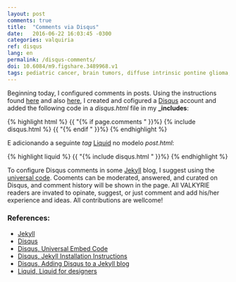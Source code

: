 ```yaml
---
layout: post
comments: true
title:  "Comments via Disqus"
date:   2016-06-22 16:03:45 -0300
categories: valquiria
ref: disqus
lang: en
permalink: /disqus-comments/
doi: 10.6084/m9.figshare.3489968.v1
tags: pediatric cancer, brain tumors, diffuse intrinsic pontine glioma, clinical trial, disqus, jekyll
---
```


Beginning today, I configured comments in posts. Using the instructions found [here][disqus-jekyll-install] and also [here][disqus-jekyll], I created and cofigured a [Disqus][disqus] account and added the following code in a _disqus.html_ file in my **\_includes**:

{% highlight html %}
  {{ "{% if page.comments " }}%}
  {% include  disqus.html %}
  {{ "{% endif " }}%}
{% endhighlight %}

E adicionando a seguinte _tag_ [Liquid][liquid] no modelo _post.html_:

{% highlight liquid %}
  {{ "{% include  disqus.html " }}%}
{% endhighlight %}


To configure Disqus comments in some [Jekyll][jekyll] blog, I suggest using the [universal code][disqus-embed].
Cooments can be moderated, answered, and curated on Disqus, and comment history will be shown in the page. All VALKYRIE readers are invated to opinate, suggest, or just comment and add his/her experience and ideas. All contributions are wellcome!

### References:

- [Jekyll][jekyll]
- [Disqus][disqus]
- [Disqus, Universal Embed Code][disqus-embed]
- [Disqus, Jekyll Installation Instructions][disqus-jekyll-install]
- [Disqus, Adding Disqus to a Jekyll blog][disqus-jekyll]
- [Liquid, Liquid for designers][liquid]

[jekyll]: https://jekyllrb.com
[disqus]: https://disqus.com
[disqus-embed]: https://disqus.com/admin/universalcode/
[disqus-jekyll-install]: https://help.disqus.com/customer/portal/articles/472138-jekyll-installation-instructions
[disqus-jekyll]: http://sgeos.github.io/jekyll/disqus/2016/02/14/adding-disqus-to-a-jekyll-blog.html
[liquid]: https://github.com/Shopify/liquid/wiki/liquid-for-designers
